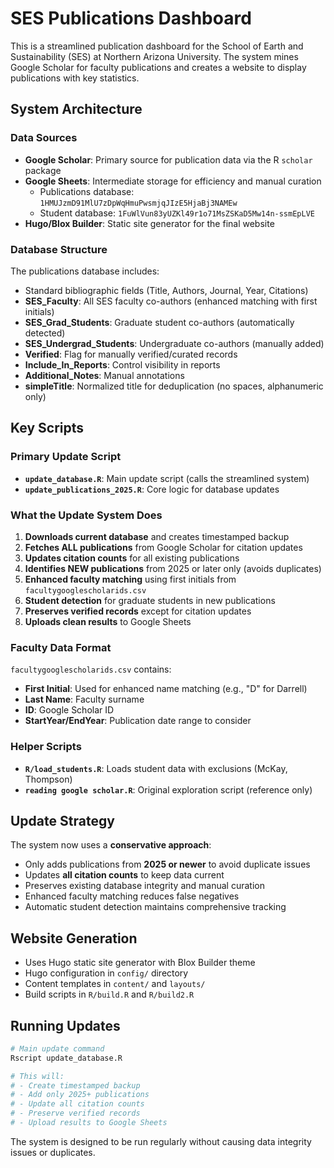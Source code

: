 # SES Publications Dashboard

This is a streamlined publication dashboard for the School of Earth and Sustainability (SES) at Northern Arizona University. The system mines Google Scholar for faculty publications and creates a website to display publications with key statistics.

## System Architecture

### Data Sources
- **Google Scholar**: Primary source for publication data via the R `scholar` package
- **Google Sheets**: Intermediate storage for efficiency and manual curation
  - Publications database: `1HMUJzmD91MlU7zDpWqHmuPwsmjqJIzE5HjaBj3NAMEw`
  - Student database: `1FuWlVun83yUZKl49r1o71MsZSKaD5Mw14n-ssmEpLVE`
- **Hugo/Blox Builder**: Static site generator for the final website

### Database Structure
The publications database includes:
- Standard bibliographic fields (Title, Authors, Journal, Year, Citations)
- **SES_Faculty**: All SES faculty co-authors (enhanced matching with first initials)
- **SES_Grad_Students**: Graduate student co-authors (automatically detected)
- **SES_Undergrad_Students**: Undergraduate co-authors (manually added)
- **Verified**: Flag for manually verified/curated records
- **Include_In_Reports**: Control visibility in reports
- **Additional_Notes**: Manual annotations
- **simpleTitle**: Normalized title for deduplication (no spaces, alphanumeric only)

## Key Scripts

### Primary Update Script
- **`update_database.R`**: Main update script (calls the streamlined system)
- **`update_publications_2025.R`**: Core logic for database updates

### What the Update System Does
1. **Downloads current database** and creates timestamped backup
2. **Fetches ALL publications** from Google Scholar for citation updates
3. **Updates citation counts** for all existing publications
4. **Identifies NEW publications** from 2025 or later only (avoids duplicates)
5. **Enhanced faculty matching** using first initials from `facultygooglescholarids.csv`
6. **Student detection** for graduate students in new publications
7. **Preserves verified records** except for citation updates
8. **Uploads clean results** to Google Sheets

### Faculty Data Format
`facultygooglescholarids.csv` contains:
- **First Initial**: Used for enhanced name matching (e.g., "D" for Darrell)
- **Last Name**: Faculty surname
- **ID**: Google Scholar ID
- **StartYear/EndYear**: Publication date range to consider

### Helper Scripts
- **`R/load_students.R`**: Loads student data with exclusions (McKay, Thompson)
- **`reading google scholar.R`**: Original exploration script (reference only)

## Update Strategy

The system now uses a **conservative approach**:
- Only adds publications from **2025 or newer** to avoid duplicate issues
- Updates **all citation counts** to keep data current
- Preserves existing database integrity and manual curation
- Enhanced faculty matching reduces false negatives
- Automatic student detection maintains comprehensive tracking

## Website Generation
- Uses Hugo static site generator with Blox Builder theme
- Hugo configuration in `config/` directory
- Content templates in `content/` and `layouts/`
- Build scripts in `R/build.R` and `R/build2.R`

## Running Updates
```bash
# Main update command
Rscript update_database.R

# This will:
# - Create timestamped backup
# - Add only 2025+ publications
# - Update all citation counts
# - Preserve verified records
# - Upload results to Google Sheets
```

The system is designed to be run regularly without causing data integrity issues or duplicates.